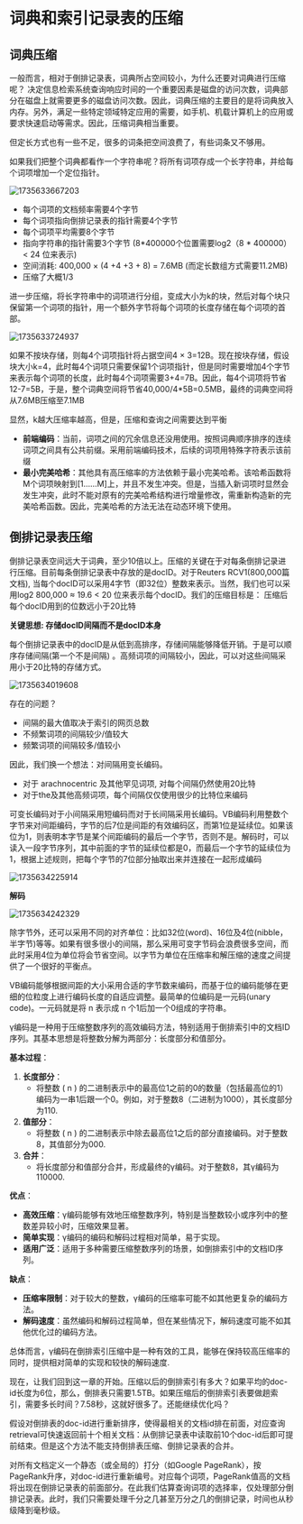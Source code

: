 # 词典和索引记录表的压缩

## 词典压缩

一般而言，相对于倒排记录表，词典所占空间较小，为什么还要对词典进行压缩呢？
决定信息检索系统查询响应时间的一个重要因素是磁盘的访问次数，词典部分在磁盘上就需要更多的磁盘访问次数。因此，词典压缩的主要目的是将词典放入内存。另外，满足一些特定领域特定应用的需要，如手机、机载计算机上的应用或要求快速启动等需求。因此，压缩词典相当重要。

但定长方式也有一些不足，很多的词条把空间浪费了，有些词条又不够用。

如果我们把整个词典都看作一个字符串呢？将所有词项存成一个长字符串，并给每个词项增加一个定位指针。

![1735633667203](C:\Users\马世拓\AppData\Roaming\Typora\typora-user-images\1735633667203.png)

- 每个词项的文档频率需要4个字节
- 每个词项指向倒排记录表的指针需要4个字节
- 每个词项平均需要8个字节
- 指向字符串的指针需要3个字节 (8*400000个位置需要log2（8 * 400000） < 24 位来表示)
- 空间消耗: 400,000 × (4 +4 +3 + 8) = 7.6MB  (而定长数组方式需要11.2MB)
- 压缩了大概1/3

进一步压缩，将长字符串中的词项进行分组，变成大小为k的块，然后对每个块只保留第一个词项的指针，用一个额外字节将每个词项的长度存储在每个词项的首部。

![1735633724937](C:\Users\马世拓\AppData\Roaming\Typora\typora-user-images\1735633724937.png)

如果不按块存储，则每4个词项指针将占据空间4 × 3=12B。现在按块存储，假设块大小k=4，此时每4个词项只需要保留1个词项指针，但是同时需要增加4个字节来表示每个词项的长度，此时每4个词项需要3+4=7B。因此，每4个词项将节省12-7=5B，于是，整个词典空间将节省40,000/4*5B=0.5MB，最终的词典空间将从7.6MB压缩至7.1MB

显然，k越大压缩率越高，但是，压缩和查询之间需要达到平衡

- **前端编码**：当前，词项之间的冗余信息还没用使用。按照词典顺序排序的连续词项之间具有公共前缀。采用前端编码技术，后续的词项用特殊字符表示该前缀
- **最小完美哈希**：其他具有高压缩率的方法依赖于最小完美哈希。该哈希函数将M个词项映射到[1……M]上，并且不发生冲突。但是，当插入新词项时显然会发生冲突，此时不能对原有的完美哈希结构进行增量修改，需重新构造新的完美哈希函数。因此，完美哈希的方法无法在动态环境下使用。

## 倒排记录表压缩

倒排记录表空间远大于词典，至少10倍以上。压缩的关键在于对每条倒排记录进行压缩。目前每条倒排记录表中存放的是docID。对于Reuters RCV1(800,000篇文档), 当每个docID可以采用4字节（即32位）整数来表示。当然，我们也可以采用log2 800,000 ≈ 19.6 < 20 位来表示每个docID。我们的压缩目标是： 压缩后每个docID用到的位数远小于20比特

**关键思想: 存储docID间隔而不是docID本身**

每个倒排记录表中的docID是从低到高排序，存储间隔能够降低开销。于是可以顺序存储间隔(第一个不是间隔) 。高频词项的间隔较小，因此，可以对这些间隔采用小于20比特的存储方式。

![1735634019608](C:\Users\马世拓\AppData\Roaming\Typora\typora-user-images\1735634019608.png)

存在的问题？

- 间隔的最大值取决于索引的网页总数
- 不频繁词项的间隔较少/值较大
- 频繁词项的间隔较多/值较小

因此，我们换一个想法：对间隔用变长编码。

- 对于 arachnocentric 及其他罕见词项, 对每个间隔仍然使用20比特
- 对于the及其他高频词项，每个间隔仅仅使用很少的比特位来编码

可变长编码对于小间隔采用短编码而对于长间隔采用长编码。VB编码利用整数个字节来对间距编码，字节的后7位是间距的有效编码区，而第1位是延续位。如果该位为1，则表明本字节是某个间距编码的最后一个字节，否则不是。解码时，可以读入一段字节序列，其中前面的字节的延续位都是0，而最后一个字节的延续位为1，根据上述规则，把每个字节的7位部分抽取出来并连接在一起形成编码

![1735634225914](C:\Users\马世拓\AppData\Roaming\Typora\typora-user-images\1735634225914.png)

**解码**

![1735634242329](C:\Users\马世拓\AppData\Roaming\Typora\typora-user-images\1735634242329.png)

除字节外，还可以采用不同的对齐单位：比如32位(word)、16位及4位(nibble，半字节)等等。如果有很多很小的间隔，那么采用可变字节码会浪费很多空间，而此时采用4位为单位将会节省空间。以字节为单位在压缩率和解压缩的速度之间提供了一个很好的平衡点。

VB编码能够根据间距的大小采用合适的字节数来编码，而基于位的编码能够在更细的位粒度上进行编码长度的自适应调整。最简单的位编码是一元码(unary code)。一元码就是将 n 表示成 n 个1后加一个0组成的字符串。

γ编码是一种用于压缩整数序列的高效编码方法，特别适用于倒排索引中的文档ID序列。其基本思想是将整数分解为两部分：长度部分和值部分。

**基本过程**：
1. **长度部分**：
   - 将整数 \( n \) 的二进制表示中的最高位1之前的0的数量（包括最高位的1）编码为一串1后跟一个0。例如，对于整数8（二进制为1000），其长度部分为110.
2. **值部分**：
   - 将整数 \( n \) 的二进制表示中除去最高位1之后的部分直接编码。对于整数8，其值部分为000.
3. **合并**：
   - 将长度部分和值部分合并，形成最终的γ编码。对于整数8，其γ编码为110000.

**优点**：
- **高效压缩**：γ编码能够有效地压缩整数序列，特别是当整数较小或序列中的整数差异较小时，压缩效果显著。
- **简单实现**：γ编码的编码和解码过程相对简单，易于实现。
- **适用广泛**：适用于多种需要压缩整数序列的场景，如倒排索引中的文档ID序列。

**缺点**：
- **压缩率限制**：对于较大的整数，γ编码的压缩率可能不如其他更复杂的编码方法。
- **解码速度**：虽然编码和解码过程简单，但在某些情况下，解码速度可能不如其他优化过的编码方法。

总体而言，γ编码在倒排索引压缩中是一种有效的工具，能够在保持较高压缩率的同时，提供相对简单的实现和较快的解码速度.

现在，让我们回到这一章的开始。压缩以后的倒排索引有多大？如果平均的doc-id长度为6位，那么，倒排表只需要1.5TB。如果压缩后的倒排索引表要做趟索引，需要多长时间？7.58秒，这就好很多了。还能继续优化吗？

假设对倒排表的doc-id进行重新排序，使得最相关的文档id排在前面，对应查询retrieval可快速返回前十个相关文档：从倒排记录表中读取前10个doc-id后即可提前结束。但是这个方法不能支持倒排表压缩、倒排记录表的合并。

对所有文档定义一个静态（或全局的）打分（如Google PageRank），按PageRank升序，对doc-id进行重新编号。对应每个词项，PageRank值高的文档将出现在倒排记录表的前面部分。在此我们估算查询词项的选择率，仅处理部分倒排记录表。此时，我们只需要处理千分之几甚至万分之几的倒排记录，时间也从秒级降到毫秒级。



